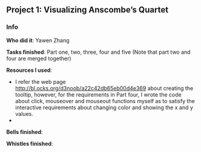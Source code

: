 <h2>Project 1: Visualizing Anscombe’s Quartet</h2>

<h3>Info</h3>

<b>Who did it</b>: Yawen Zhang

<b>Tasks finished</b>: Part one, two, three, four and five (Note that part two and four are merged together)

<b>Resources I used</b>:
- I refer the web page http://bl.ocks.org/d3noob/a22c42db65eb00d4e369 about creating the tooltip, however, for the requirements in Part four, I wrote the code about click, mouseover and mouseout functions myself as to satisfy the interactive requirements about changing color and showing the x and y values. 
- 

<b>Bells finished</b>: 

<b>Whistles finished</b>: 
